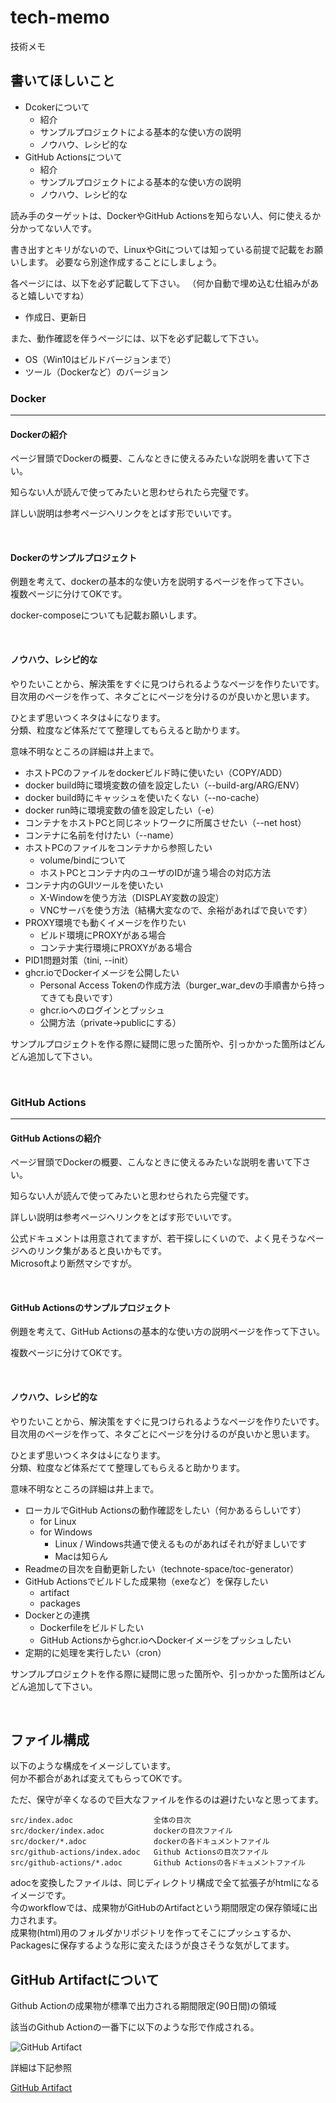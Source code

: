 # tech-memo
技術メモ

## 書いてほしいこと

- Dcokerについて
  - 紹介
  - サンプルプロジェクトによる基本的な使い方の説明
  - ノウハウ、レシピ的な
- GitHub Actionsについて
  - 紹介
  - サンプルプロジェクトによる基本的な使い方の説明
  - ノウハウ、レシピ的な

読み手のターゲットは、DockerやGitHub Actionsを知らない人、何に使えるか分かってない人です。

書き出すとキリがないので、LinuxやGitについては知っている前提で記載をお願いします。
必要なら別途作成することにしましょう。  


各ページには、以下を必ず記載して下さい。
（何か自動で埋め込む仕組みがあると嬉しいですね）

- 作成日、更新日

また、動作確認を伴うページには、以下を必ず記載して下さい。

- OS（Win10はビルドバージョンまで）
- ツール（Dockerなど）のバージョン


### Docker
-----------------------------------------------------------

#### Dockerの紹介
ページ冒頭でDockerの概要、こんなときに使えるみたいな説明を書いて下さい。  

知らない人が読んで使ってみたいと思わせられたら完璧です。

詳しい説明は参考ページへリンクをとばす形でいいです。

<br />

#### Dockerのサンプルプロジェクト
例題を考えて、dockerの基本的な使い方を説明するページを作って下さい。  
複数ページに分けてOKです。

docker-composeについても記載お願いします。  

<br />

#### ノウハウ、レシピ的な
やりたいことから、解決策をすぐに見つけられるようなページを作りたいです。  
目次用のページを作って、ネタごとにページを分けるのが良いかと思います。

ひとまず思いつくネタは↓になります。  
分類、粒度など体系だてて整理してもらえると助かります。  

意味不明なところの詳細は井上まで。

- ホストPCのファイルをdockerビルド時に使いたい（COPY/ADD）
- docker build時に環境変数の値を設定したい（--build-arg/ARG/ENV）
- docker build時にキャッシュを使いたくない（--no-cache）
- docker run時に環境変数の値を設定したい（-e）
- コンテナをホストPCと同じネットワークに所属させたい（--net host）
- コンテナに名前を付けたい（--name）
- ホストPCのファイルをコンテナから参照したい
  - volume/bindについて
  - ホストPCとコンテナ内のユーザのIDが違う場合の対応方法
- コンテナ内のGUIツールを使いたい
  - X-Windowを使う方法（DISPLAY変数の設定）
  - VNCサーバを使う方法（結構大変なので、余裕があればで良いです）
- PROXY環境でも動くイメージを作りたい
  - ビルド環境にPROXYがある場合
  - コンテナ実行環境にPROXYがある場合
- PID1問題対策（tini, --init）
- ghcr.ioでDockerイメージを公開したい
  - Personal Access Tokenの作成方法（burger_war_devの手順書から持ってきても良いです）
  - ghcr.ioへのログインとプッシュ
  - 公開方法（private→publicにする）

サンプルプロジェクトを作る際に疑問に思った箇所や、引っかかった箇所はどんどん追加して下さい。

<br />

### GitHub Actions
-----------------------------------------------------------

#### GitHub Actionsの紹介
ページ冒頭でDockerの概要、こんなときに使えるみたいな説明を書いて下さい。

知らない人が読んで使ってみたいと思わせられたら完璧です。

詳しい説明は参考ページへリンクをとばす形でいいです。

公式ドキュメントは用意されてますが、若干探しにくいので、よく見そうなページへのリンク集があると良いかもです。  
Microsoftより断然マシですが。

<br />

#### GitHub Actionsのサンプルプロジェクト
例題を考えて、GitHub Actionsの基本的な使い方の説明ページを作って下さい。  

複数ページに分けてOKです。


<br />

#### ノウハウ、レシピ的な
やりたいことから、解決策をすぐに見つけられるようなページを作りたいです。  
目次用のページを作って、ネタごとにページを分けるのが良いかと思います。  

ひとまず思いつくネタは↓になります。  
分類、粒度など体系だてて整理してもらえると助かります。  

意味不明なところの詳細は井上まで。

- ローカルでGitHub Actionsの動作確認をしたい（何かあるらしいです）
  - for Linux
  - for Windows
    - Linux / Windows共通で使えるものがあればそれが好ましいです
    - Macは知らん
- Readmeの目次を自動更新したい（technote-space/toc-generator）
- GitHub Actionsでビルドした成果物（exeなど）を保存したい
  - artifact
  - packages
- Dockerとの連携
  - Dockerfileをビルドしたい
  - GitHub Actionsからghcr.ioへDockerイメージをプッシュしたい
- 定期的に処理を実行したい（cron）

サンプルプロジェクトを作る際に疑問に思った箇所や、引っかかった箇所はどんどん追加して下さい。

<br />

## ファイル構成
以下のような構成をイメージしています。  
何か不都合があれば変えてもらってOKです。

ただ、保守が辛くなるので巨大なファイルを作るのは避けたいなと思ってます。  

```
src/index.adoc                  全体の目次
src/docker/index.adoc           dockerの目次ファイル
src/docker/*.adoc               dockerの各ドキュメントファイル
src/github-actions/index.adoc   Github Actionsの目次ファイル
src/github-actions/*.adoc       Github Actionsの各ドキュメントファイル
```

adocを変換したファイルは、同じディレクトリ構成で全て拡張子がhtmlになるイメージです。  
今のworkflowでは、成果物がGitHubのArtifactという期間限定の保存領域に出力されます。  
成果物(html)用のフォルダかリポジトリを作ってそこにプッシュするか、Packagesに保存するような形に変えたほうが良さそうな気がしてます。

## GitHub Artifactについて
Github Actionの成果物が標準で出力される期間限定(90日間)の領域

該当のGithub Actionの一番下に以下のような形で作成される。

 ![GitHub Artifact](https://docs.github.com/assets/images/help/repository/passing-data-between-jobs-in-a-workflow-updated.png "GitHub Artifact")

 詳細は下記参照

[GitHub Artifact](https://docs.github.com/ja/actions/guides/storing-workflow-data-as-artifacts)

 